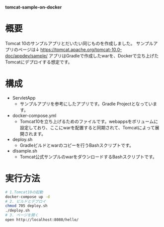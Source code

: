 **tomcat-sample-on-docker**

# 概要
Tomcat 10のサンプルアプリとだいたい同じものを作成しました。
サンプルアプリのページは↓
https://tomcat.apache.org/tomcat-10.0-doc/appdev/sample/
アプリはGradleで作成したwarを、Dockerで立ち上げたTomcatにデプロイする想定です。

# 構成

- ServletApp
  - サンプルアプリを参考にしたアプリです。Gradle Projectとなっています。
- docker-compose.yml
  - Tomcat10を立ち上げるためのファイルです。webappsをボリュームに設定しており、ここにwarを配置すると同期されて、Tomcatによって展開されます。
- deploy.sh
  - Gradleビルドとwarのコピーを行うBashスクリプトです。
- dlsample.sh
  - Tomcat公式サンプルのwarをダウンロードするBashスクリプトです。

# 実行方法

```bash
# 1.Tomcat10の起動
docker-compose up -d
# 2. ビルドとデプロイ
chmod 705 deploy.sh
./deploy.sh
# 3. ページを開く
open http://localhost:8080/hello/
```